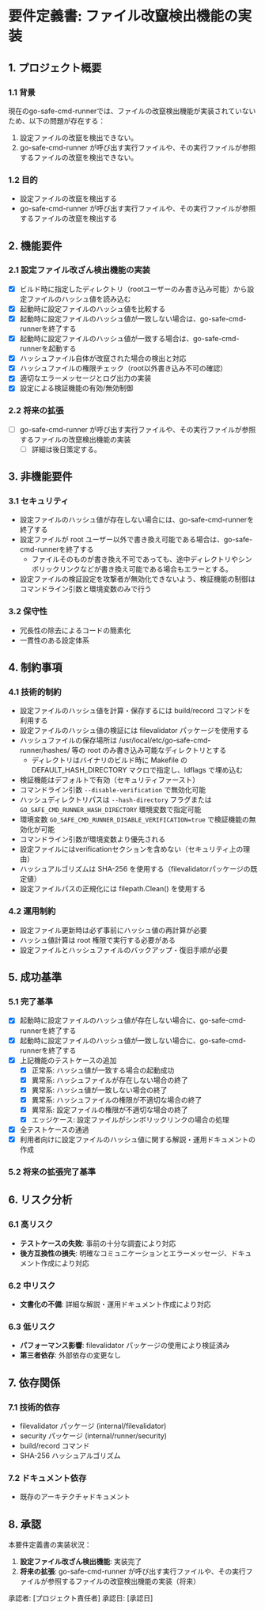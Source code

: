 # 要件定義書: ファイル改竄検出機能の実装

## 1. プロジェクト概要

### 1.1 背景
現在のgo-safe-cmd-runnerでは、ファイルの改竄検出機能が実装されていないため、以下の問題が存在する：

1. 設定ファイルの改竄を検出できない。
2. go-safe-cmd-runner が呼び出す実行ファイルや、その実行ファイルが参照するファイルの改竄を検出できない。

### 1.2 目的
- 設定ファイルの改竄を検出する
- go-safe-cmd-runner が呼び出す実行ファイルや、その実行ファイルが参照するファイルの改竄を検出する

## 2. 機能要件

### 2.1 設定ファイル改ざん検出機能の実装
- [x] ビルド時に指定したディレクトリ（rootユーザーのみ書き込み可能）から設定ファイルのハッシュ値を読み込む
- [x] 起動時に設定ファイルのハッシュ値を比較する
- [x] 起動時に設定ファイルのハッシュ値が一致しない場合は、go-safe-cmd-runnerを終了する
- [x] 起動時に設定ファイルのハッシュ値が一致する場合は、go-safe-cmd-runnerを起動する
- [x] ハッシュファイル自体が改竄された場合の検出と対応
- [x] ハッシュファイルの権限チェック（root以外書き込み不可の確認）
- [x] 適切なエラーメッセージとログ出力の実装
- [x] 設定による検証機能の有効/無効制御

### 2.2 将来の拡張
- [ ] go-safe-cmd-runner が呼び出す実行ファイルや、その実行ファイルが参照するファイルの改竄検出機能の実装
    - [ ] 詳細は後日策定する。

## 3. 非機能要件

### 3.1 セキュリティ
- 設定ファイルのハッシュ値が存在しない場合には、go-safe-cmd-runnerを終了する
- 設定ファイルが root ユーザー以外で書き換え可能である場合は、go-safe-cmd-runnerを終了する
    - ファイルそのものが書き換え不可であっても、途中ディレクトリやシンボリックリンクなどが書き換え可能である場合もエラーとする。
- 設定ファイルの検証設定を攻撃者が無効化できないよう、検証機能の制御はコマンドライン引数と環境変数のみで行う

### 3.2 保守性
- 冗長性の除去によるコードの簡素化
- 一貫性のある設定体系

## 4. 制約事項

### 4.1 技術的制約
- 設定ファイルのハッシュ値を計算・保存するには build/record コマンドを利用する
- 設定ファイルのハッシュ値の検証には filevalidator パッケージを使用する
- ハッシュファイルの保存場所は /usr/local/etc/go-safe-cmd-runner/hashes/ 等の root のみ書き込み可能なディレクトリとする
    - ディレクトリはバイナリのビルド時に Makefile の DEFAULT_HASH_DIRECTORY マクロで指定し、ldflags で埋め込む
- 検証機能はデフォルトで有効（セキュリティファースト）
- コマンドライン引数 `--disable-verification` で無効化可能
- ハッシュディレクトリパスは `--hash-directory` フラグまたは `GO_SAFE_CMD_RUNNER_HASH_DIRECTORY` 環境変数で指定可能
- 環境変数 `GO_SAFE_CMD_RUNNER_DISABLE_VERIFICATION=true` で検証機能の無効化が可能
- コマンドライン引数が環境変数より優先される
- 設定ファイルにはverificationセクションを含めない（セキュリティ上の理由）
- ハッシュアルゴリズムは SHA-256 を使用する（filevalidatorパッケージの既定値）
- 設定ファイルパスの正規化には filepath.Clean() を使用する

### 4.2 運用制約
- 設定ファイル更新時は必ず事前にハッシュ値の再計算が必要
- ハッシュ値計算は root 権限で実行する必要がある
- 設定ファイルとハッシュファイルのバックアップ・復旧手順が必要

## 5. 成功基準

### 5.1 完了基準
- [x] 起動時に設定ファイルのハッシュ値が存在しない場合に、go-safe-cmd-runnerを終了する
- [x] 起動時に設定ファイルのハッシュ値が一致しない場合に、go-safe-cmd-runnerを終了する
- [x] 上記機能のテストケースの追加
    - [x] 正常系: ハッシュ値が一致する場合の起動成功
    - [x] 異常系: ハッシュファイルが存在しない場合の終了
    - [x] 異常系: ハッシュ値が一致しない場合の終了
    - [x] 異常系: ハッシュファイルの権限が不適切な場合の終了
    - [x] 異常系: 設定ファイルの権限が不適切な場合の終了
    - [x] エッジケース: 設定ファイルがシンボリックリンクの場合の処理
- [x] 全テストケースの通過
- [x] 利用者向けに設定ファイルのハッシュ値に関する解説・運用ドキュメントの作成

### 5.2 将来の拡張完了基準

## 6. リスク分析

### 6.1 高リスク
- **テストケースの失敗**: 事前の十分な調査により対応
- **後方互換性の損失**: 明確なコミュニケーションとエラーメッセージ、ドキュメント作成により対応

### 6.2 中リスク
- **文書化の不備**: 詳細な解説・運用ドキュメント作成により対応

### 6.3 低リスク
- **パフォーマンス影響**: filevalidator パッケージの使用により検証済み
- **第三者依存**: 外部依存の変更なし

## 7. 依存関係

### 7.1 技術的依存
- filevalidator パッケージ (internal/filevalidator)
- security パッケージ (internal/runner/security)
- build/record コマンド
- SHA-256 ハッシュアルゴリズム

### 7.2 ドキュメント依存
- 既存のアーキテクチャドキュメント

## 8. 承認

本要件定義書の実装状況：

1. **設定ファイル改ざん検出機能**: 実装完了
2. **将来の拡張**: go-safe-cmd-runner が呼び出す実行ファイルや、その実行ファイルが参照するファイルの改竄検出機能の実装（将来）

承認者: [プロジェクト責任者]
承認日: [承認日]
